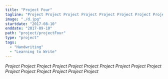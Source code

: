 ```yaml
---
title: "Project Four"
tagline: "Project Project Project Project Project Project Project Project Project Project Project Project Project Project Project Project "
image: "./d.jpg"
startdate: "2017-08-10"
enddate: "2017-09-10"
path: "project/projectFour"
type: "project"
tags:
  - "Handwriting"
  - "Learning to Write"
---
```


_Project Project Project Project Project Project Project Project Project Project Project Project Project Project Project Project_
